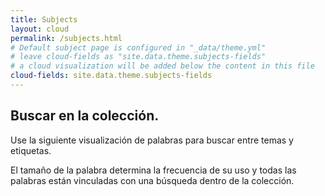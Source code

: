 ```yaml
---
title: Subjects
layout: cloud
permalink: /subjects.html
# Default subject page is configured in "_data/theme.yml"
# leave cloud-fields as "site.data.theme.subjects-fields"
# a cloud visualization will be added below the content in this file
cloud-fields: site.data.theme.subjects-fields
---
```


## Buscar en la colección.

Use la siguiente visualización de palabras para buscar entre temas y etiquetas.

El tamaño de la palabra determina la frecuencia de su uso y todas las palabras están vinculadas con una búsqueda dentro de la colección.
